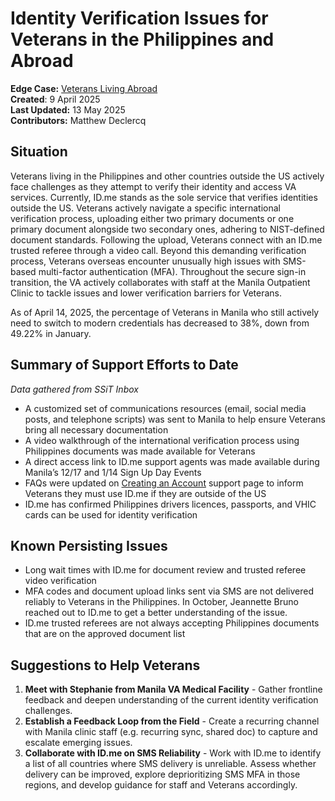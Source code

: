 # Identity Verification Issues for Veterans in the Philippines and Abroad
**Edge Case:** [Veterans Living Abroad](https://jira.devops.va.gov/browse/SITEC-13)\
**Created**: 9 April 2025  
**Last Updated:** 13 May 2025   
**Contributors:** Matthew Declercq

## Situation

Veterans living in the Philippines and other countries outside the US actively face challenges as they attempt to verify their identity and access VA services. Currently, ID.me stands as the sole service that verifies identities outside the US. Veterans actively navigate a specific international verification process, uploading either two primary documents or one primary document alongside two secondary ones, adhering to NIST-defined document standards. Following the upload, Veterans connect with an ID.me trusted referee through a video call. Beyond this demanding verification process, Veterans overseas encounter unusually high issues with SMS-based multi-factor authentication (MFA). Throughout the secure sign-in transition, the VA actively collaborates with staff at the Manila Outpatient Clinic to tackle issues and lower verification barriers for Veterans. 

As of April 14, 2025, the percentage of Veterans in Manila who still actively need to switch to modern credentials has decreased to 38%, down from 49.22% in January.

## Summary of Support Efforts to Date

*Data gathered from SSiT Inbox*

* A customized set of communications resources (email, social media posts, and telephone scripts) was sent to Manila to help ensure Veterans bring all necessary documentation  
* A video walkthrough of the international verification process using Philippines documents was made available for Veterans  
* A direct access link to ID.me support agents was made available during Manila’s 12/17 and 1/14 Sign Up Day Events  
* FAQs were updated on [Creating an Account](https://www.va.gov/resources/creating-an-account-for-vagov/#:~:text=If%20you%20live%20outside%20the%20U.S.%2C%20don%E2%80%99t%20have%20a%20Social%20Security%20number%2C%20or%20don%E2%80%99t%20have%20a%20current%20driver%E2%80%99s%20license%20or%20other%20state%2Dissued%20ID%2C%20you%E2%80%99ll%20need%20to%20choose%20ID.me.%C2%A0) support page to inform Veterans they must use ID.me if they are outside of the US  
* ID.me has confirmed Philippines drivers licences, passports, and VHIC cards can be used for identity verification

## Known Persisting Issues

* Long wait times with ID.me for document review and trusted referee video verification  
* MFA codes and document upload links sent via SMS are not delivered reliably to Veterans in the Philippines. In October, Jeannette Bruno reached out to ID.me to get a better understanding of the issue.   
* ID.me trusted referees are not always accepting Philippines documents that are on the approved document list

## Suggestions to Help Veterans

1. **Meet with Stephanie from Manila VA Medical Facility** - Gather frontline feedback and deepen understanding of the current identity verification challenges.
2. **Establish a Feedback Loop from the Field** - Create a recurring channel with Manila clinic staff (e.g. recurring sync, shared doc) to capture and escalate emerging issues. 
3. **Collaborate with ID.me on SMS Reliability** - Work with ID.me to identify a list of all countries where SMS delivery is unreliable. Assess whether delivery can be improved, explore deprioritizing SMS MFA in those regions, and develop guidance for staff and Veterans accordingly.
